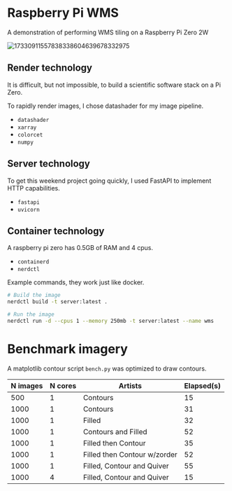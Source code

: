 # Raspberry Pi WMS

A demonstration of performing WMS tiling on a Raspberry Pi Zero 2W

![17330911557838338604639678332975](https://github.com/user-attachments/assets/2fb1ff87-ad36-4722-8f74-0d1dd8ee05da)


## Render technology

It is difficult,
but not impossible,
to build a scientific software stack on a Pi Zero.

To rapidly render images,
I chose datashader for my image pipeline.

- `datashader`
- `xarray`
- `colorcet`
- `numpy`


## Server technology

To get this weekend project going quickly,
I used FastAPI to implement HTTP capabilities.

- `fastapi`
- `uvicorn`

## Container technology

A raspberry pi zero has 0.5GB of RAM and 4 cpus.

- `containerd`
- `nerdctl`

Example commands,
they work just like docker.

```sh
# Build the image
nerdctl build -t server:latest .
```

```sh
# Run the image
nerdctl run -d --cpus 1 --memory 250mb -t server:latest --name wms
```

# Benchmark imagery

A matplotlib contour script `bench.py` was optimized to draw contours.

N images | N cores | Artists | Elapsed(s)
-- | -- | -- | --
500  | 1 | Contours | 15
1000 | 1 | Contours | 31
1000 | 1 | Filled | 32
1000 | 1 | Contours and Filled | 52
1000 | 1 | Filled then Contour | 35
1000 | 1 | Filled then Contour w/zorder | 52
1000 | 1 | Filled, Contour and Quiver | 55
1000 | 4 | Filled, Contour and Quiver | 15

